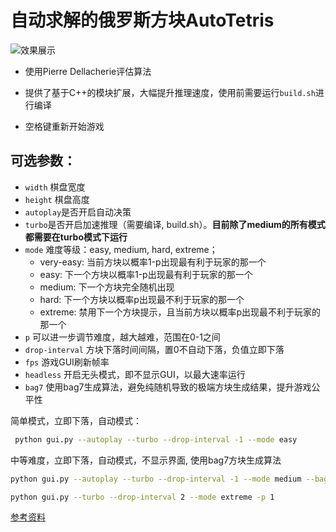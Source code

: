 # 自动求解的俄罗斯方块AutoTetris

![效果展示](https://github.com/hammershock/AutoTetris/assets/109429530/9ee114e3-ef62-406e-a5de-76b53452873e)

- 使用Pierre Dellacherie评估算法
- 提供了基于C++的模块扩展，大幅提升推理速度，使用前需要运行`build.sh`进行编译

- 空格键重新开始游戏

## 可选参数：
- `width` 棋盘宽度
- `height` 棋盘高度
- `autoplay`是否开启自动决策
- `turbo`是否开启加速推理（需要编译, build.sh）。**目前除了medium的所有模式都需要在turbo模式下运行**
- `mode` 难度等级：easy, medium, hard, extreme；
  - very-easy: 当前方块以概率1-p出现最有利于玩家的那一个
  - easy:  下一个方块以概率1-p出现最有利于玩家的那一个
  - medium: 下一个方块完全随机出现
  - hard: 下一个方块以概率p出现最不利于玩家的那一个
  - extreme: 禁用下一个方块提示，且当前方块以概率p出现最不利于玩家的那一个
- `p` 可以进一步调节难度，越大越难，范围在0-1之间
- `drop-interval` 方块下落时间间隔，置0不自动下落，负值立即下落
- `fps` 游戏GUI刷新帧率
- `headless` 开启无头模式，即不显示GUI，以最大速率运行
- `bag7` 使用bag7生成算法，避免纯随机导致的极端方块生成结果，提升游戏公平性

简单模式，立即下落，自动模式：
```bash
 python gui.py --autoplay --turbo --drop-interval -1 --mode easy
```

中等难度，立即下落，自动模式，不显示界面, 使用bag7方块生成算法
```bash
python gui.py --autoplay --turbo --drop-interval -1 --mode medium --bag7 --headless
```

```bash
python gui.py --turbo --drop-interval 2 --mode extreme -p 1
```
[参考资料](https://blog.csdn.net/Originum/article/details/81570042 "俄罗斯方块人工智能 [AI]")

